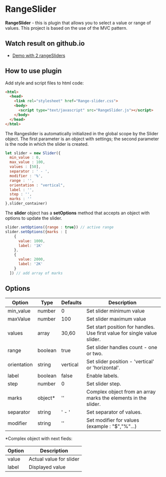 # RangeSlider

**RangeSlider** - this is plugin that allows you to select a value or range of values. This project is based on the use of the MVC pattern.

## Watch result on github.io

- [Demo with 2 rangeSliders](https://shugga939.github.io/RangeSlider_MVC.github.io/)

## How to use plugin

Add style and script files to html code:

```html
<html>
  <head>
    <link rel="stylesheet" href="Range-slider.css">
    <body>
      <script type="text/javascript" src="RangeSlider.js"></script>
    </body>
  </head>
</html>
```

The Rangeslider is automatically initialized in the global scope by the Slider object. The first parameter is an object with settings; the second parameter is the node in which the slider is created.

```javascript
let slider = new Slider({
  min_value : 0,
  max_value : 100,
  values : [50],
  separator : ' - ',
  modifier : '%',
  range : '',  
  orientation : "vertical",
  label : '',
  step : '',  
  marks : ''
},slider_container)
```

The **slider** object has a **setOptions** method that accepts an object with options to update the slider.

```javascript
slider.setOptions({range : true}) // active range
slider.setOptions({marks : [
    {
      value: 1000,
      label: '1K'
    },
    {
      value: 2000,
      label: '2K'
    }
  ]) // add array of marks
```

## Options

| Option       | Type     | Defaults | Description                                                                                      |
| ------------ | -------- | -------- | ------------------------------------------------------------------------------------------------ |
| min_value    | number   | 0        | Set slider minimum value                                                                         |
| maxValue     | number   | 100      | Set slider maximum value                                                                         |
| values       | array    | 30,60    | Set start position for handles. Use first value for single value slider.                         |
| range        | boolean  | true     | Set slider handles count - one or two.                                                           |
| orientation  | string   | vertical | Set slider position - 'vertical' or 'horizontal'.                                                |
| label        | boolean  | false    | Enable labels.                                                                                   |
| step         | number   | 0        | Set slider step.                                                                                 |
| marks        | object\* | ''       | Сomplex object from an array marks the elements in the slider.                                   |
| separator    | string   | ' - '    | Set separator of values.                                                                         |
| modifier     | string   | ''       | Set modifier for values (example : "$","%"...)                                                   |

\*Complex object with next fieds:

| Option | Description
| ------ | -----------
| value  | Actual value for slider
| label  | Displayed value
